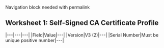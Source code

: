
Navigation block needed with permalink

## Worksheet 1: Self-Signed CA Certificate Profile

|---|---|---|
|Field|Value|---|
|Version|V3 (2)|---|
|Serial Number|Must be unique positive number|---|
